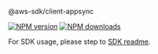 @aws-sdk/client-appsync

[![NPM version](https://img.shields.io/npm/v/@aws-sdk/client-appsync/beta.svg)](https://www.npmjs.com/package/@aws-sdk/client-appsync)
[![NPM downloads](https://img.shields.io/npm/dm/@aws-sdk/client-appsync.svg)](https://www.npmjs.com/package/@aws-sdk/client-appsync)

For SDK usage, please step to [SDK readme](https://github.com/aws/aws-sdk-js-v3).
